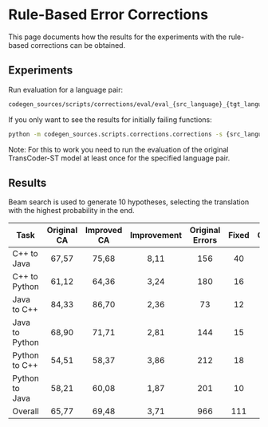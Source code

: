 # Rule-Based Error Corrections
This page documents how the results for the experiments with the rule-based corrections can be obtained.

## Experiments
Run evaluation for a language pair:

```sh
codegen_sources/scripts/corrections/eval/eval_{src_language}_{tgt_language}.sh
```

If you only want to see the results for initially failing functions:
```sh
python -m codegen_sources.scripts.corrections.corrections -s {src_language} -t {tgt_language}
```

Note: For this to work you need to run the evaluation of the original TransCoder-ST model at least once for the specified language pair.

## Results
Beam search is used to generate 10 hypotheses, selecting the translation with the highest probability in the end.

| Task           | Original CA | Improved CA | Improvement | Original Errors | Fixed | Corrupted |
|----------------|:-----------:|:-----------:|:-----------:|:---------------:|:-----:|:---------:|
|   C++ to Java  |    67,57    |    75,68    |     8,11    |       156       |   40  |     1     |
|  C++ to Python |    61,12    |    64,36    |     3,24    |       180       |   16  |     1     |
|   Java to C++  |    84,33    |    86,70    |     2,36    |        73       |   12  |     1     |
| Java to Python |    68,90    |    71,71    |     2,81    |       144       |   15  |     2     |
|  Python to C++ |    54,51    |    58,37    |     3,86    |       212       |   18  |     0     |
| Python to Java |    58,21    |    60,08    |     1,87    |       201       |   10  |     1     |
|     Overall    |    65,77    |    69,48    |     3,71    |       966       |  111  |     6     |
